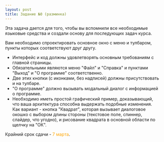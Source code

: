 ```yaml
---
layout: post
title: Задание №0 (разминка)
---
```


Эта задача дается для того, чтобы вы вспомнили все необходимые языковые средства и создали основу для последующих задач курса.

Вам необходимо спроектировать основное окно с меню и тулбаром, пункты которых соответствуют друг другу.

 * Интерфейс и код должны удовлетворять основным требованиям с главной страницы.
 * Обязательными являются меню "Файл" и "Справка" и пунктами "Выход" и "О программе" соответственно.
 * Две этих кнопки (с иконками, без надписей) должны присутствовать и на тулбаре.
 * "О программе" должно вызывать модальный диалог с информацией о программе.
 * Необходимо иметь простой графический пример, доказывающий, что ваша архитектура способна выдержать подобные изменения. Как вариант - кнопка "Квадрат", которая вызывает диалоговое окошко с выбором длины стороны (текстовое поле, спиннер, слайдер, что угодно), и рисование квадрата в основной области по щелчку на "ОК".
 
Крайний срок сдачи - <span style="color:orange">7 марта</span>.
